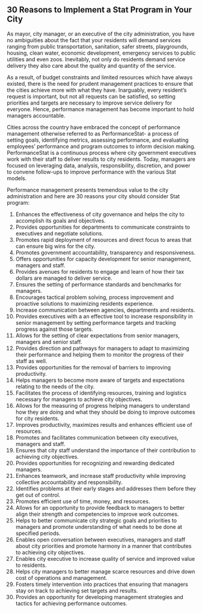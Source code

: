 ## 30 Reasons to Implement a Stat Program in Your City

As mayor, city manager, or an executive of the city administration, you have no ambiguities about the fact that your residents will demand services ranging from public transportation, sanitation, safer streets, playgrounds, housing, clean water, economic development, emergency services to public utilities and even zoos. Inevitably, not only do residents demand service delivery they also care about the quality and quantity of the service.

As a result, of budget constraints and limited resources which have always existed, there is the need for prudent management practices to ensure that the cities achieve more with what they have. Inarguably, every resident’s request is important, but not all requests can be satisfied, so setting priorities and targets are necessary to improve service delivery for everyone. Hence, performance management has become important to hold managers accountable.

Cities across the country have embraced the concept of performance management otherwise referred to as PerformanceStat- a process of setting goals, identifying metrics, assessing performance, and evaluating employees’ performance and program outcomes to inform decision making. PerformanceStat is a continuous process where city government executives work with their staff to deliver results to city residents. Today, managers are focused on leveraging data, analysis, responsibility, discretion, and power to convene follow-ups to improve performance with the various Stat models.

Performance management presents tremendous value to the city administration and here are 30 reasons your city should consider Stat program:

1. Enhances the effectiveness of city governance and helps the city to accomplish its goals and objectives.
2. Provides opportunities for departments to communicate constraints to executives and negotiate solutions.
3. Promotes rapid deployment of resources and direct focus to areas that can ensure big wins for the city.
4. Promotes government accountability, transparency and responsiveness.
5. Offers opportunities for capacity development for senior management, managers and staff.
6. Provides avenues for residents to engage and learn of how their tax dollars are managed to deliver service.
7. Ensures the setting of performance standards and benchmarks for managers.
8. Encourages tactical problem solving, process improvement and proactive solutions to maximizing residents experience.
9. Increase communication between agencies, departments and residents.
10. Provides executives with a an effective tool to increase responsibility in senior management by setting performance targets and tracking progress against those targets.
11. Allows for the setting of clear expectations from senior managers, managers and senior staff.
12. Provides direction and pathways for managers to adapt to maximizing their performance and helping them to monitor the progress of their staff as well.
13. Provides opportunities for the removal of barriers to improving productivity.
14. Helps managers to become more aware of targets and expectations relating to the needs of the city.
15. Facilitates the process of identifying resources, training and logistics necessary for managers to achieve city objectives.
16. Allows for the measuring of progress helping managers to understand how they are doing and what they should be doing to improve outcomes for city residents.
17. Improves productivity, maximizes results and enhances efficient use of resources.
18. Promotes and facilitates communication between city executives, managers and staff.
19. Ensures that city staff understand the importance of their contribution to achieving city objectives.
20. Provides opportunities for recognizing and rewarding dedicated managers.
21. Enhances teamwork, and increase staff productivity while improving collective accountability and responsibility.
22. Identifies problems at their early stages and addresses them before they get out of control.
23. Promotes efficient use of time, money, and resources.
24. Allows for an opportunity to provide feedback to managers to better align their strength and competencies to improve work outcomes.
25. Helps to better communicate city strategic goals and priorities to managers and promote understanding of what needs to be done at specified periods.
26. Enables open conversation between executives, managers and staff about city priorities and promote harmony in a manner that contributes to achieving city objectives.
27. Enables city executive to increase quality of service and improved value to residents.
28. Helps city managers to better manage scarce resources and drive down cost of operations and management.
29. Fosters timely intervention into practices that ensuring that managers stay on track to achieving set targets and results.
30. Provides an opportunity for developing management strategies and tactics for achieving performance outcomes.
